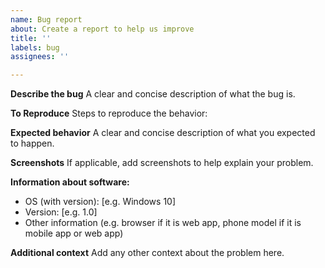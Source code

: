 ```yaml
---
name: Bug report
about: Create a report to help us improve
title: ''
labels: bug
assignees: ''

---
```


**Describe the bug**
A clear and concise description of what the bug is.

**To Reproduce**
Steps to reproduce the behavior:

**Expected behavior**
A clear and concise description of what you expected to happen.

**Screenshots**
If applicable, add screenshots to help explain your problem.

**Information about software:**
 - OS (with version): [e.g. Windows 10]
 - Version: [e.g. 1.0]
 - Other information (e.g. browser if it is web app, phone model if it is mobile app or web app)

**Additional context**
Add any other context about the problem here.
